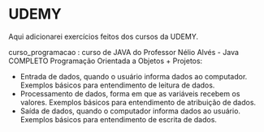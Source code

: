 # UDEMY
Aqui adicionarei exercícios feitos dos cursos da UDEMY.

curso_programacao : curso de JAVA do Professor Nélio Alvés - Java COMPLETO Programação Orientada a Objetos + Projetos:
- Entrada de dados, quando o usuário informa dados ao computador. Exemplos básicos para entendimento de leitura de dados.
- Processamento de dados, forma em que as variáveis recebem os valores. Exemplos básicos para entendimento de atribuição de dados.
- Saída de dados, quando o computador informa dados ao usuário. Exemplos básicos para entendimento de escrita de dados.

